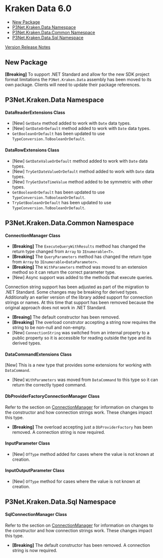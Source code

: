 # Kraken Data 6.0

- [New Package](#new-package)
- [P3Net.Kraken.Data Namespace](#p3net-kraken-data-namespace)
- [P3Net.Kraken.Data.Common Namespace](#p3net-kraken-data-common-namespace)
- [P3Net.Kraken.Data.Sql Namespace](#p3net-kraken-data-sql-namespace)

[Version Release Notes](readme.md)

## New Package

**[Breaking]** To support .NET Standard and allow for the new SDK project format limitations the `P3Net.Kraken.Data` assembly has been moved to its own package. Clients will need to update their package references.

## P3Net.Kraken.Data Namespace

#### DataReaderExtensions Class

- [New] `GetDate` method added to work with `Date` data types.
- [New] `GetDateOrDefault` method added to work with `Date` data types.
- `GetBooleanOrDefault` has been updated to use `TypeConversion.ToBooleanOrDefault`.

#### DataRowExtensions Class

- [New] `GetDateValueOrDefault` method added to work with `Date` data types.
- [New] `TryGetDateValueOrDefault` method added to work with `Date` data types.
- [New] `TryGetDateTimeValue` method added to be symmetric with other types. 
- `GetBooleanOrDefault` has been updated to use `TypeConversion.ToBooleanOrDefault`.
- `TryGetBooleanOrDefault` has been updated to use `TypeConversion.ToBooleanOrDefault`.

## P3Net.Kraken.Data.Common Namespace

#### ConnectionManager Class

- **[Breaking]** The `ExecuteQueryWithResults` method has changed the return type changed from `Array` to `IEnumerable<T>`.
- **[Breaking]** The `QueryParameters` method has changed the return type from `Array` to `IEnumerable<DataParameter>`.
- **[Breaking]** The `WithParameters` method was moved to an extension method so it can return the correct parameter type.
- [New] Async support was added to the methods that execute queries.

Connection string support has been adjusted as part of the migration to .NET Standard. Some changes may be breaking for derived types. Additionally an earlier version of the library added support for connection strings or names. At this time that support has been removed because the original approach does not work in .NET Standard.

- **[Breaing]** The default constructor has been removed. 
- **[Breaking]** The overload construtor accepting a string now requires the string to be non-null and non-empty.
- [New] `ConnectionString` was switched from an internal property to a public property so it is accessible for reading outside the type and its derived types.

#### DataCommandExtensions Class

[New] This is a new type that provides some extensions for working with `DataCommand`.

- [New] `WithParameters` was moved from `DataCommand` to this type so it can return the correctly typed command.

#### DbProviderFactoryConnectionManager Class

Refer to the section on [ConnectionManager](#connectionmanager-class) for information on changes to the constructor and how connection strings work. These changes impact this type.

- **[Breaking]** The overload accepting just a `DbProviderFactory` has been removed. A connection string is now required.

#### InputParameter Class

- [New] `OfType` method added for cases where the value is not known at creation.

#### InputOutputParameter Class

- [New] `OfType` method for cases where the value is not known at creation.

## P3Net.Kraken.Data.Sql Namespace

#### SqlConnectionManager Class

Refer to the section on [ConnectionManager](#connectionmanager-class) for information on changes to the constructor and how connection strings work. These changes impact this type.

- **[Breaking]** The default constructor has been removed. A connection string is now required.

